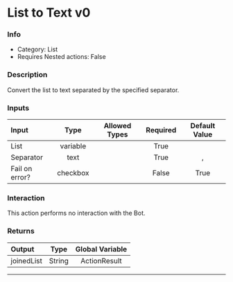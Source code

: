 # List to Text v0

### Info

- Category: List
- Requires Nested actions: False


### Description
Convert the list to text separated by the specified separator.


### Inputs

| Input | Type | Allowed Types | Required |  Default Value |
| :--- | :---: | :---: | :---: | :---: |
| List | variable |  | True |  |
| Separator | text |  | True | , |
| Fail on error? | checkbox |  | False | True |


### Interaction
This action performs no interaction with the Bot.

### Returns

| Output | Type | Global Variable |
| :--- | :---: | :---: |
| joinedList | String | ActionResult |

---
